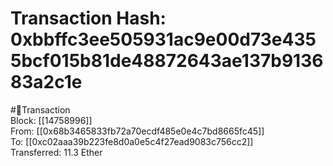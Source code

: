 
Transaction Hash: 0xbbffc3ee505931ac9e00d73e4355bcf015b81de48872643ae137b913683a2c1e
====================================================================================
  
#💸Transaction  
Block: [[14758996]]  
From: [[0x68b3465833fb72a70ecdf485e0e4c7bd8665fc45]]  
To: [[0xc02aaa39b223fe8d0a0e5c4f27ead9083c756cc2]]  
Transferred: 11.3 Ether